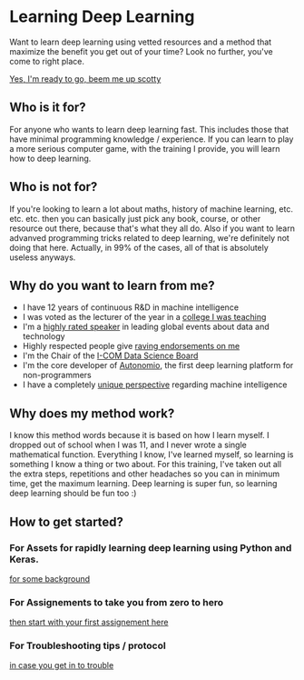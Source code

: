 # Learning Deep Learning 

Want to learn deep learning using vetted resources and a method that maximize the benefit you get out of your time? Look no further, you've come to right place. 

[Yes, I'm ready to go, beem me up scotty](https://github.com/mikkokotila/learning-deep-learning/blob/master/ASSIGNEMENTS.md)

## Who is it for? 

For anyone who wants to learn deep learning fast. This includes those that have minimal programming knowledge / experience. If you can learn to play a more serious computer game, with the training I provide, you will learn how to deep learning. 

## Who is not for? 

If you're looking to learn a lot about maths, history of machine learning, etc. etc. etc. then you can basically just pick any book, course, or other resource out there, because that's what they all do. Also if you want to learn advanved programming tricks related to deep learning, we're definitely not doing that here. Actually, in 99% of the cases, all of that is absolutely useless anyways. 

## Why do you want to learn from me? 

- I have 12 years of continuous R&D in machine intelligence
- I was voted as the lecturer of the year in a [college I was teaching](http://www.pkky.fi/en/oppilaitokset/ammattiopisto/outokumpu)
- I'm a [highly rated speaker](https://www.youtube.com/watch?v=RDhSGC6f7i0) in leading global events about data and technology
- Highly respected people give [raving endorsements on me](https://www.linkedin.com/in/mikkokotila/)
- I'm the Chair of the [I-COM Data Science Board](http://www.i-com.org/data-science-board/) 
- I'm the core developer of [Autonomio](http://autonom.io/), the first deep learning platform for non-programmers
- I have a completely [unique perspective](http://www.creative-sparq.com/science-technology?category=Science) regarding machine intelligence

## Why does my method work? 

I know this method words because it is based on how I learn myself. I dropped out of school when I was 11, and I never wrote a single mathematical function. Everything I know, I've learned myself, so learning is something I know a thing or two about. For this training, I've taken out all the extra steps, repetitions and other headaches so you can in minimum time, get the maximum learning. Deep learning is super fun, so learning deep learning should be fun too :) 

## How to get started? 

### For Assets for rapidly learning deep learning using Python and Keras. 

[for some background](https://github.com/mikkokotila/learning-deep-learning/blob/master/ASSETS.md)

### For Assignements to take you from zero to hero

[then start with your first assignement here](https://github.com/mikkokotila/learning-deep-learning/blob/master/ASSIGNEMENTS.md)

### For Troubleshooting tips / protocol 

[in case you get in to trouble](https://github.com/mikkokotila/learning-deep-learning/blob/master/TROUBLESHOOTING.md)
